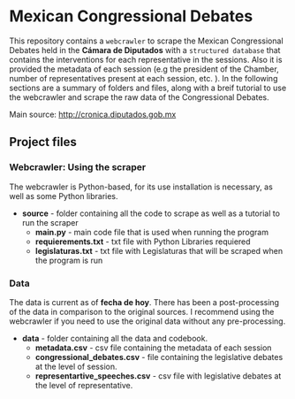 # Mexican Congressional Debates 

This repository contains a `webcrawler` to scrape the Mexican Congressional Debates held in the **Cámara de Diputados** with a `structured database` that contains the interventions for each representative in the sessions. Also it is provided the metadata of each session (e.g the president of the Chamber, number of representatives present at each session, etc. ). In the following sections are a summary of folders and files, along with a breif tutorial to use the webcrawler and scrape the raw data of the Congressional Debates. 

Main source: http://cronica.diputados.gob.mx

## Project files

### Webcrawler: Using the scraper
The webcrawler is Python-based, for its use installation is necessary, as well as some Python libraries. 

* **source** - folder containing all the code to scrape as well as a tutorial to run the scraper
  * **main.py** - main code file that is used when running the program
  * **requierements.txt** - txt file with Python Libraries requiered
  * **legislaturas.txt** - txt file with Legislaturas that will be scraped when the program is run

### Data

The data is current as of **fecha de hoy**. There has been a post-processing of the data in comparison to the original sources. I recommend using the webcrawler if you need to use the original data without any pre-processing. 

* **data** - folder containing all the data and codebook. 
  * **metadata.csv** - csv file containing the metadata of each session
  * **congressional_debates.csv** - file containing the legislative debates at the level of session.
  * **representartive_speeches.csv** - csv file with legislative debates at the level of representative.
